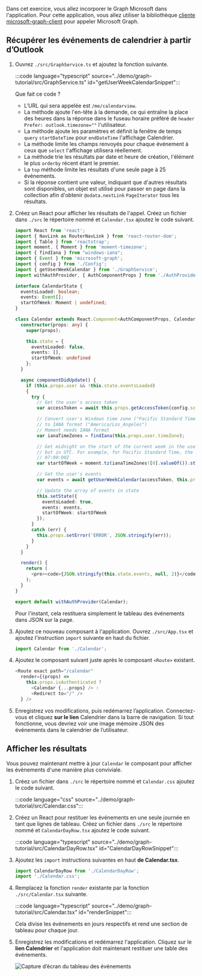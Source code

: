 <!-- markdownlint-disable MD002 MD041 -->

Dans cet exercice, vous allez incorporer le Graph Microsoft dans l'application. Pour cette application, vous allez utiliser la bibliothèque [cliente microsoft-graph-client](https://github.com/microsoftgraph/msgraph-sdk-javascript) pour appeler Microsoft Graph.

## <a name="get-calendar-events-from-outlook"></a>Récupérer les événements de calendrier à partir d’Outlook

1. Ouvrez `./src/GraphService.ts` et ajoutez la fonction suivante.

    :::code language="typescript" source="../demo/graph-tutorial/src/GraphService.ts" id="getUserWeekCalendarSnippet":::

    Que fait ce code ?

    - L’URL qui sera appelée est `/me/calendarview`.
    - La méthode ajoute l'en-tête à la demande, ce qui entraîne la place des heures dans la réponse dans le fuseau horaire préféré de `header` `Prefer: outlook.timezone=""` l'utilisateur.
    - La méthode ajoute les paramètres et définit la fenêtre de temps `query` `startDateTime` pour `endDateTime` l'affichage Calendrier.
    - La méthode limite les champs renvoyés pour chaque événement à ceux que `select` l'affichage utilisera réellement.
    - La méthode trie les résultats par date et heure de création, l'élément le plus `orderby` récent étant le premier.
    - La `top` méthode limite les résultats d'une seule page à 25 événements.
    - Si la réponse contient une valeur, indiquant que d'autres résultats sont disponibles, un objet est utilisé pour passer en page dans la collection afin d'obtenir `@odata.nextLink` `PageIterator` tous les résultats. [](https://docs.microsoft.com/graph/sdks/paging?tabs=typeScript)

1. Créez un React pour afficher les résultats de l'appel. Créez un fichier dans `./src` le répertoire nommé et `Calendar.tsx` ajoutez le code suivant.

    ```typescript
    import React from 'react';
    import { NavLink as RouterNavLink } from 'react-router-dom';
    import { Table } from 'reactstrap';
    import moment, { Moment } from 'moment-timezone';
    import { findIana } from "windows-iana";
    import { Event } from 'microsoft-graph';
    import { config } from './Config';
    import { getUserWeekCalendar } from './GraphService';
    import withAuthProvider, { AuthComponentProps } from './AuthProvider';

    interface CalendarState {
      eventsLoaded: boolean;
      events: Event[];
      startOfWeek: Moment | undefined;
    }

    class Calendar extends React.Component<AuthComponentProps, CalendarState> {
      constructor(props: any) {
        super(props);

        this.state = {
          eventsLoaded: false,
          events: [],
          startOfWeek: undefined
        };
      }

      async componentDidUpdate() {
        if (this.props.user && !this.state.eventsLoaded)
        {
          try {
            // Get the user's access token
            var accessToken = await this.props.getAccessToken(config.scopes);

            // Convert user's Windows time zone ("Pacific Standard Time")
            // to IANA format ("America/Los_Angeles")
            // Moment needs IANA format
            var ianaTimeZones = findIana(this.props.user.timeZone);

            // Get midnight on the start of the current week in the user's timezone,
            // but in UTC. For example, for Pacific Standard Time, the time value would be
            // 07:00:00Z
            var startOfWeek = moment.tz(ianaTimeZones![0].valueOf()).startOf('week').utc();

            // Get the user's events
            var events = await getUserWeekCalendar(accessToken, this.props.user.timeZone, startOfWeek);

            // Update the array of events in state
            this.setState({
              eventsLoaded: true,
              events: events,
              startOfWeek: startOfWeek
            });
          }
          catch (err) {
            this.props.setError('ERROR', JSON.stringify(err));
          }
        }
      }

      render() {
        return (
          <pre><code>{JSON.stringify(this.state.events, null, 2)}</code></pre>
        );
      }
    }

    export default withAuthProvider(Calendar);
    ```

    Pour l'instant, cela restituera simplement le tableau des événements dans JSON sur la page.

1. Ajoutez ce nouveau composant à l'application. Ouvrez `./src/App.tsx` et ajoutez l'instruction `import` suivante en haut du fichier.

    ```typescript
    import Calendar from './Calendar';
    ```

1. Ajoutez le composant suivant juste après le composant `<Route>` existant.

    ```typescript
    <Route exact path="/calendar"
      render={(props) =>
        this.props.isAuthenticated ?
          <Calendar {...props} /> :
          <Redirect to="/" />
      } />
    ```

1. Enregistrez vos modifications, puis redémarrez l’application. Connectez-vous et cliquez **sur le lien** Calendrier dans la barre de navigation. Si tout fonctionne, vous devriez voir une image mémoire JSON des événements dans le calendrier de l’utilisateur.

## <a name="display-the-results"></a>Afficher les résultats

Vous pouvez maintenant mettre à jour `Calendar` le composant pour afficher les événements d'une manière plus conviviale.

1. Créez un fichier dans `./src` le répertoire nommé et `Calendar.css` ajoutez le code suivant.

    :::code language="css" source="../demo/graph-tutorial/src/Calendar.css":::

1. Créez un React pour restituer les événements en une seule journée en tant que lignes de tableau. Créez un fichier dans `./src` le répertoire nommé et `CalendarDayRow.tsx` ajoutez le code suivant.

    :::code language="typescript" source="../demo/graph-tutorial/src/CalendarDayRow.tsx" id="CalendarDayRowSnippet":::

1. Ajoutez les `import` instructions suivantes en haut **de Calendar.tsx**.

    ```typescript
    import CalendarDayRow from './CalendarDayRow';
    import './Calendar.css';
    ```

1. Remplacez la fonction `render` existante par la fonction `./src/Calendar.tsx` suivante.

    :::code language="typescript" source="../demo/graph-tutorial/src/Calendar.tsx" id="renderSnippet":::

    Cela divise les événements en jours respectifs et rend une section de tableau pour chaque jour.

1. Enregistrez les modifications et redémarrez l'application. Cliquez sur le **lien Calendrier** et l'application doit maintenant restituer une table des événements.

    ![Capture d’écran du tableau des événements](./images/add-msgraph-01.png)
